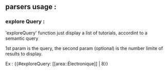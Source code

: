 

## parsers usage :

### explore Query :

'exploreQuery' function just display a list of tutorials, accordint to a semantic query

1st param is  the query, the second param (optional) is the number limite of results to display.

Ex : 
  {{#exploreQuery:  [[area::Électronique]] | 8}}